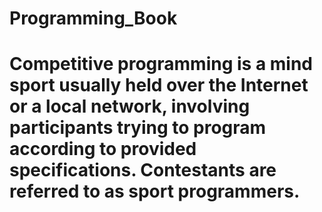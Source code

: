 # Programming_Book
# Competitive programming is a mind sport usually held over the Internet or a local network, involving participants trying to program according to provided specifications. Contestants are referred to as sport programmers.
